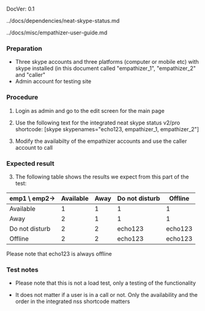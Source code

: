 DocVer: 0.1



../docs/dependencies/neat-skype-status.md

../docs/misc/empathizer-user-guide.md


### Preparation

* Three skype accounts and three platforms (computer or mobile etc) with skype installed (in this document called "empathizer_1", "empathizer_2" and "caller"
* Admin account for testing site


### Procedure

1. Login as admin and go to the edit screen for the main page

2. Use the following text for the integrated neat skype status v2/pro shortcode:
 [skype skypenames="echo123, empathizer_1, empathizer_2"]

3. Modify the availabilty of the empathizer accounts and use the caller account to call




### Expected result

3. The following table shows the results we expect from this part of the test:

emp1 \ emp2->  | Available | Away | Do not disturb | Offline
-------------- | --------- | ---- | -------------- | -------
Available      | 1         | 1    | 1              | 1
Away           | 2         | 1    | 1              | 1
Do not disturb | 2         | 2    | echo123        | echo123
Offline        | 2         | 2    | echo123        | echo123

Please note that echo123 is always offline



### Test notes

* Please note that this is not a load test, only a testing of the functionality

* It does not matter if a user is in a call or not. Only the availability and the order in the integrated nss shortcode matters



